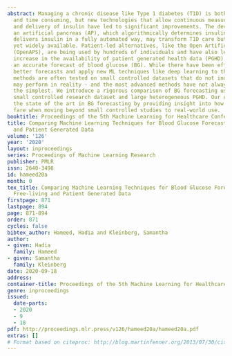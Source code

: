 ```yaml
---
abstract: Managing a chronic disease like Type 1 diabetes (T1D) is both challenging
  and time consuming, but new technologies that allow continuous measurement of glucose
  and delivery of insulin have led to significant improvements. The development of
  an artificial pancreas (AP), which algorithmically determines insulin dosing and
  delivers insulin in a fully automated way, may transform T1D care but it is not
  yet widely available. Patient-led alternatives, like the Open Artificial Pancreas
  (OpenAPS), are being used by hundreds of individuals and have also led to a dramatic
  increase in the availability of patient generated health data (PGHD). All APs require
  an accurate forecast of blood glucose (BG). While there have been efforts to develop
  better forecasts and apply new ML techniques like deep learning to this problem,
  methods are often tested on small controlled datasets that do not indicate how they
  may perform in reality - and the most advanced methods have not always outperformed
  the simplest. We introduce a rigorous comparison of BG forecasting using both a
  small controlled research dataset and large heterogeneous PGHD. Our comparison advances
  the state of the art in BG forecasting by providing insight into how methods may
  fare when moving beyond small controlled studies to real-world use.
booktitle: Proceedings of the 5th Machine Learning for Healthcare Conference
title: Comparing Machine Learning Techniques for Blood Glucose Forecasting Using Free-living
  and Patient Generated Data
volume: '126'
year: '2020'
layout: inproceedings
series: Proceedings of Machine Learning Research
publisher: PMLR
issn: 2640-3498
id: hameed20a
month: 0
tex_title: Comparing Machine Learning Techniques for Blood Glucose Forecasting Using
  Free-living and Patient Generated Data
firstpage: 871
lastpage: 894
page: 871-894
order: 871
cycles: false
bibtex_author: Hameed, Hadia and Kleinberg, Samantha
author:
- given: Hadia
  family: Hameed
- given: Samantha
  family: Kleinberg
date: 2020-09-18
address: 
container-title: Proceedings of the 5th Machine Learning for Healthcare Conference
genre: inproceedings
issued:
  date-parts:
  - 2020
  - 9
  - 18
pdf: http://proceedings.mlr.press/v126/hameed20a/hameed20a.pdf
extras: []
# Format based on citeproc: http://blog.martinfenner.org/2013/07/30/citeproc-yaml-for-bibliographies/
---
```

